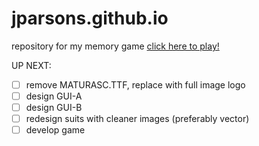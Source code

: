 # jparsons.github.io
repository for my memory game
[click here to play!](http://jordanparsons9925.github.io)

UP NEXT:

- [ ] remove MATURASC.TTF, replace with full image logo
- [ ] design GUI-A
- [ ] design GUI-B
- [ ] redesign suits with cleaner images (preferably vector)
- [ ] develop game
